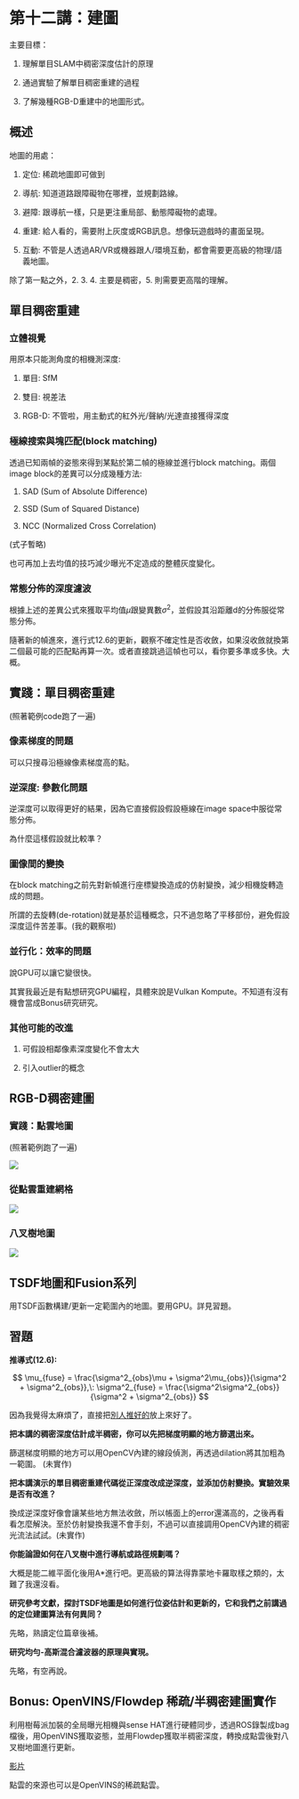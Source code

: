 # 第十二講：建圖

主要目標：

1. 理解單目SLAM中稠密深度估計的原理

2. 通過實驗了解單目稠密重建的過程

3. 了解幾種RGB-D重建中的地圖形式。

## 概述

地圖的用處：

1. 定位: 稀疏地圖即可做到

2. 導航: 知道道路跟障礙物在哪裡，並規劃路線。

3. 避障: 跟導航一樣，只是更注重局部、動態障礙物的處理。

4. 重建: 給人看的，需要附上灰度或RGB訊息。想像玩遊戲時的畫面呈現。

5. 互動: 不管是人透過AR/VR或機器跟人/環境互動，都會需要更高級的物理/語義地圖。

除了第一點之外，2. 3. 4. 主要是稠密，5. 則需要更高階的理解。

## 單目稠密重建

### 立體視覺

用原本只能測角度的相機測深度:

1. 單目: SfM

2. 雙目: 視差法

3. RGB-D: 不管啦，用主動式的紅外光/聲納/光達直接獲得深度

### 極線搜索與塊匹配(block matching)

透過已知兩幀的姿態來得到某點於第二幀的極線並進行block matching。兩個image block的差異可以分成幾種方法:

1. SAD (Sum of Absolute Difference)

2. SSD (Sum of Squared Distance)

3. NCC (Normalized Cross Correlation)

(式子暫略)

也可再加上去均值的技巧減少曝光不定造成的整體灰度變化。

### 常態分佈的深度濾波

根據上述的差異公式來獲取平均值$\mu$跟變異數$\sigma^2$，並假設其沿距離d的分佈服從常態分佈。

隨著新的幀進來，進行式12.6的更新，觀察不確定性是否收斂，如果沒收斂就換第二個最可能的匹配點再算一次。或者直接跳過這幀也可以，看你要多準或多快。大概。

## 實踐：單目稠密重建

(照著範例code跑了一遍)

### 像素梯度的問題

可以只搜尋沿極線像素梯度高的點。

### 逆深度: 參數化問題

逆深度可以取得更好的結果，因為它直接假設假設極線在image space中服從常態分佈。

為什麼這樣假設就比較準？



### 圖像間的變換

在block matching之前先對新幀進行座標變換造成的仿射變換，減少相機旋轉造成的問題。

所謂的去旋轉(de-rotation)就是基於這種概念，只不過忽略了平移部份，避免假設深度這件苦差事。(我的觀察啦)

### 並行化：效率的問題

說GPU可以讓它變很快。

其實我最近是有點想研究GPU編程，具體來說是Vulkan Kompute。不知道有沒有機會當成Bonus研究研究。

### 其他可能的改進

1. 可假設相鄰像素深度變化不會太大

2. 引入outlier的概念

## RGB-D稠密建圖

### 實踐：點雲地圖

(照著範例跑了一遍)

![](icl-nuim.png)

### 從點雲重建網格

![](surfel.png)

### 八叉樹地圖

![](octomap.png)

## TSDF地圖和Fusion系列

用TSDF函數構建/更新一定範圍內的地圖。要用GPU。詳見習題。

## 習題

**推導式(12.6):**

$$
\mu_{fuse} = \frac{\sigma^2_{obs}\mu + \sigma^2\mu_{obs}}{\sigma^2 + \sigma^2_{obs}},\: 
\sigma^2_{fuse} = \frac{\sigma^2\sigma^2_{obs}}{\sigma^2 + \sigma^2_{obs}}
$$

因為我覺得太麻煩了，直接把[別人推好的](https://math.stackexchange.com/questions/114420/calculate-the-product-of-two-gaussian-pdfs)放上來好了。

**把本講的稠密深度估計成半稠密，你可以先把梯度明顯的地方篩選出來。**

篩選梯度明顯的地方可以用OpenCV內建的線段偵測，再透過dilation將其加粗為一範圍。
(未實作)

**把本講演示的單目稠密重建代碼從正深度改成逆深度，並添加仿射變換。實驗效果是否有改進？**

換成逆深度好像會讓某些地方無法收斂，所以帳面上的error還滿高的，之後再看看怎麼解決。至於仿射變換我還不會手刻，不過可以直接調用OpenCV內建的稠密光流法試試。(未實作)

**你能論證如何在八叉樹中進行導航或路徑規劃嗎？**

大概是能二維平面化後用A\*進行吧。更高級的算法得靠蒙地卡羅取樣之類的，太難了我還沒看。

**研究參考文獻，探討TSDF地圖是如何進行位姿估計和更新的，它和我們之前講過的定位建圖算法有何異同？**

先略，熟讀定位篇章後補。

**研究均勻-高斯混合濾波器的原理與實現。**

先略，有空再說。

## Bonus: OpenVINS/Flowdep 稀疏/半稠密建圖實作

利用樹莓派加裝的全局曝光相機與sense HAT進行硬體同步，透過ROS錄製成bag檔後，用OpenVINS獲取姿態，並用Flowdep獲取半稠密深度，轉換成點雲後對八叉樹地圖進行更新。

[影片](https://youtu.be/33QRfyfCjME)

點雲的來源也可以是OpenVINS的稀疏點雲。
